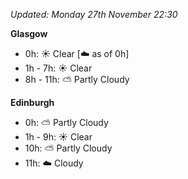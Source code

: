 *Updated: Monday 27th November 22:30*

**Glasgow**

* 0h: :sunny: Clear [:cloud: as of 0h]
* 1h - 7h: :sunny: Clear
* 8h - 11h: :partly_sunny: Partly Cloudy

**Edinburgh**

* 0h: :partly_sunny: Partly Cloudy
* 1h - 9h: :sunny: Clear
* 10h: :partly_sunny: Partly Cloudy
* 11h: :cloud: Cloudy
